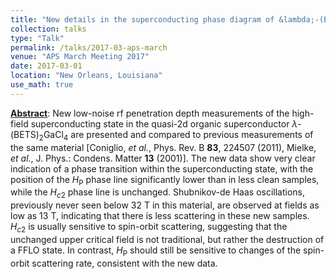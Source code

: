 ```yaml
---
title: "New details in the superconducting phase diagram of &lambda;-(BETS)<sub>2</sub>GaCl<sub>4</sub>"
collection: talks
type: "Talk"
permalink: /talks/2017-03-aps-march
venue: "APS March Meeting 2017"
date: 2017-03-01
location: "New Orleans, Louisiana"
use_math: true
---
```


[**Abstract**](http://meetings.aps.org/link/BAPS.2017.MAR.H39.2): New low-noise rf penetration depth measurements of the high-field superconducting state in the quasi-2d organic superconductor $\lambda$-$\text{(BETS)}_2\text{GaCl}_4$ are presented and compared to previous measurements of the same material [Coniglio, *et al.*, Phys. Rev. B **83**, 224507 (2011), Mielke, *et al.*, J. Phys.: Condens. Matter **13** (2001)]. The new data show very clear indication of a phase transition within the superconducting state, with the position of the $H_\mathrm{P}$ phase line significantly lower than in less clean samples, while the $H_{c2}$ phase line is unchanged. Shubnikov-de Haas oscillations, previously never seen below 32 T in this material, are observed at fields as low as 13 T, indicating that there is less scattering in these new samples. $H_{c2}$ is usually sensitive to spin-orbit scattering, suggesting that the unchanged upper critical field is not traditional, but rather the destruction of a FFLO state. In contrast, $H_\mathrm{P}$ should still be sensitive to changes of the spin-orbit scattering rate, consistent with the new data.

